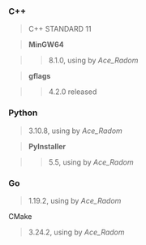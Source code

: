 ### C++

> C++ STANDARD 11

> **MinGW64** 

>> 8.1.0, using by *Ace_Radom*

> **gflags**

>> 4.2.0 released

### Python

> 3.10.8, using by *Ace_Radom*

> **PyInstaller**

>> 5.5, using by *Ace_Radom*

### Go

> 1.19.2, using by *Ace_Radom*

CMake

> 3.24.2, using by *Ace_Radom*